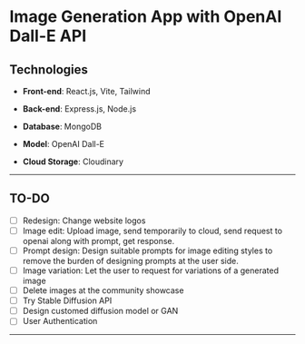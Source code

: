 # Image Generation App with OpenAI Dall-E API

## Technologies

- **Front-end**: React.js, Vite, Tailwind

- **Back-end**: Express.js, Node.js

- **Database**: MongoDB 

- **Model**: OpenAI Dall-E 

- **Cloud Storage**: Cloudinary 
---
## TO-DO
- [ ] Redesign: Change website logos
- [ ] Image edit: Upload image, send temporarily to cloud, send request to openai along with prompt, get response.
- [ ] Prompt design: Design suitable prompts for image editing styles to remove the burden of designing prompts at the user side.
- [ ] Image variation: Let the user to request for variations of a generated image
- [ ] Delete images at the community showcase
- [ ] Try Stable Diffusion API
- [ ] Design customed diffusion model or GAN
- [ ] User Authentication
---
